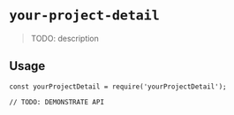 # `your-project-detail`

> TODO: description

## Usage

```
const yourProjectDetail = require('yourProjectDetail');

// TODO: DEMONSTRATE API
```
